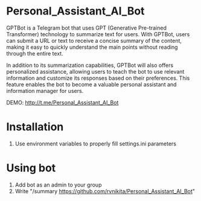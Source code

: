 # Personal_Assistant_AI_Bot

GPTBot is a Telegram bot that uses GPT (Generative Pre-trained Transformer) technology to summarize text for users. With GPTBot, users can submit a URL or text to receive a concise summary of the content, making it easy to quickly understand the main points without reading through the entire text.

In addition to its summarization capabilities, GPTBot will also offers personalized assistance, allowing users to teach the bot to use relevant information and customize its responses based on their preferences. This feature enables the bot to become a valuable personal assistant and information manager for users.

DEMO: http://t.me/Personal_Assistant_AI_Bot

# Installation
1. Use environment variables to properly fill settings.ini parameters

# Using bot
1. Add bot as an admin to your group
2. Write "/summary https://github.com/rvnikita/Personal_Assistant_AI_Bot"
